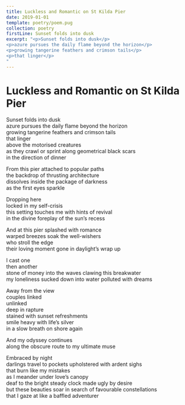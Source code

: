 ```yaml
---
title: Luckless and Romantic on St Kilda Pier
date: 2019-01-01
template: poetry/poem.pug
collection: poetry
firstLine: Sunset folds into dusk
excerpt: "<p>Sunset folds into dusk</p>
<p>azure pursues the daily flame beyond the horizon</p>
<p>growing tangerine feathers and crimson tails</p>
<p>that linger</p>
"
---
```


# Luckless and Romantic on St Kilda Pier

Sunset folds into dusk  
azure pursues the daily flame beyond the horizon  
growing tangerine feathers and crimson tails  
that linger  
above the motorised creatures  
as they crawl or sprint along geometrical black scars  
in the direction of dinner  
   
From this pier attached to popular paths  
the backdrop of thrusting architecture  
dissolves inside the package of darkness  
as the first eyes sparkle  
   
Dropping here  
locked in my self-crisis  
this setting touches me with hints of revival  
in the divine foreplay of the sun’s recess  
   
And at this pier splashed with romance  
warped breezes soak the well-wishers  
who stroll the edge  
their loving moment gone in daylight’s wrap up  
   
I cast one  
then another  
stone of money into the waves clawing this breakwater  
my loneliness sucked down into water polluted with dreams  
   
Away from the view  
couples linked  
unlinked  
deep in rapture  
stained with sunset refreshments  
smile heavy with life’s silver  
in a slow breath on shore again  
   
And my odyssey continues  
along the obscure route to my ultimate muse  
   
Embraced by night  
darlings travel to pockets upholstered with ardent sighs  
that burn like my mistakes  
as I meander under love’s canopy  
deaf to the bright steady clock made ugly by desire  
but these beauties soar in search of favourable constellations  
that I gaze at like a baffled adventurer  

